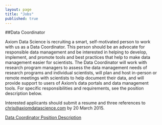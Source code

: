 ```yaml
---
layout: page
title: "Jobs"
published: true
---
```



##Data Coordinator

Axiom Data Science is recruiting a smart, self-motivated person to work with us as a Data Coordinator. This person should be an advocate for responsible data management and be interested in helping to develop, implement, and promote tools and best practices that help to make data management easier for scientists. The Data Coordinator will work with research program managers to assess the data management needs of research programs and individual scientists, will plan and host in-person or remote meetings with scientists to help document their data, and will provide support to users of Axiom’s data portals and data management tools. For specific responsibilities and requirements, see the position description below.

Interested applicants should submit a resume and three references to <chris@axiomdatascience.com> by 20 March 2015.

[Data Coordinator Position Description](/assets/positions/Axiom_DataCoordinator.pdf "position descrition" )

